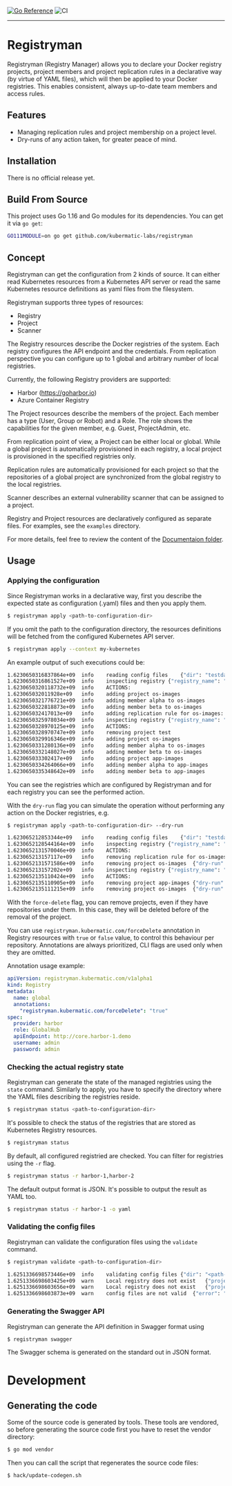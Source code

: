 [![Go Reference](https://pkg.go.dev/badge/github.com/kubermatic-labs/registryman.svg)](https://pkg.go.dev/github.com/kubermatic-labs/registryman) ![CI](https://github.com/kubermatic-labs/registryman/actions/workflows/ci.yaml/badge.svg)

-----
# Registryman

Registryman (Registry Manager) allows you to declare your Docker registry
projects, project members and project replication rules in a declarative way (by
virtue of YAML files), which will then be applied to your Docker registries.
This enables consistent, always up-to-date team members and access rules.

## Features

* Managing replication rules and project membership on a project level.
* Dry-runs of any action taken, for greater peace of mind.

## Installation

There is no official release yet.

## Build From Source

This project uses Go 1.16 and Go modules for its dependencies. You can get it via `go get`:

```bash
GO111MODULE=on go get github.com/kubermatic-labs/registryman
```

## Concept

Registryman can get the configuration from 2 kinds of source. It can either read
Kubernetes resources from a Kubernetes API server or read the same Kubernetes
resource definitions as yaml files from the filesystem.

Registryman supports three types of resources:
  * Registry
  * Project
  * Scanner

The Registry resources describe the Docker registries of the system. Each
registry configures the API endpoint and the credentials. From replication
perspective you can configure up to 1 global and arbitrary number of local
registries.

Currently, the following Registry providers are supported:
- Harbor (https://goharbor.io)
- Azure Container Registry

The Project resources describe the members of the project. Each member has a type
(User, Group or Robot) and a Role. The role shows the capabilities for the given
member, e.g. Guest, ProjectAdmin, etc.

From replication point of view, a Project can be either local or global. While a
global project is automatically provisioned in each registry, a local project is
provisioned in the specified registries only.

Replication rules are automatically provisioned for each project so that the
repositories of a global project are synchronized from the global registry to
the local registries.

Scanner describes an external vulnerability scanner that can be assigned to a
project.

Registry and Project resources are declaratively configured as separate files.
For examples, see the `examples` directory.

For more details, feel free to review the content of the [Documentaion folder](doc/README.md).

## Usage

### Applying the configuration

Since Registryman works in a declarative way, first you describe the expected
state as configuration (.yaml) files and then you apply them.

```bash
$ registryman apply <path-to-configuration-dir>
```

If you omit the path to the configuration directory, the resources definitions
will be fetched from the configured Kubernetes API server.

```bash
$ registryman apply --context my-kubernetes
```

An example output of such executions could be:
```bash
1.6230650316837864e+09	info	reading config files	{"dir": "testdata/state1/"}
1.6230650316861527e+09	info	inspecting registry	{"registry_name": "harbor-1"}
1.6230650320118732e+09	info	ACTIONS:
1.623065032011928e+09	info	adding project os-images
1.6230650321776721e+09	info	adding member alpha to os-images
1.6230650322818873e+09	info	adding member beta to os-images
1.623065032417013e+09	info	adding replication rule for os-images: harbor-2 [Push] on EventBased
1.6230650325978034e+09	info	inspecting registry	{"registry_name": "harbor-2"}
1.6230650328970125e+09	info	ACTIONS:
1.6230650328970747e+09	info	removing project test
1.6230650329916346e+09	info	adding project os-images
1.6230650331280136e+09	info	adding member alpha to os-images
1.6230650332148027e+09	info	adding member beta to os-images
1.623065033302417e+09	info	adding project app-images
1.6230650334264066e+09	info	adding member alpha to app-images
1.6230650335348642e+09	info	adding member beta to app-images
```

You can see the registries which are configured by Registryman and for each
registry you can see the performed action.

With the `dry-run` flag you can simulate the operation without performing any
action on the Docker registries, e.g.

```bash
$ registryman apply <path-to-configuration-dir> --dry-run

1.623065212853344e+09	info	reading config files	{"dir": "testdata/init"}
1.6230652128544164e+09	info	inspecting registry	{"registry_name": "harbor-1"}
1.6230652131570046e+09	info	ACTIONS:
1.623065213157117e+09	info	removing replication rule for os-images: harbor-2 [Push] on EventBased	{"dry-run": true}
1.6230652131571586e+09	info	removing project os-images	{"dry-run": true}
1.623065213157202e+09	info	inspecting registry	{"registry_name": "harbor-2"}
1.6230652135110424e+09	info	ACTIONS:
1.6230652135110905e+09	info	removing project app-images	{"dry-run": true}
1.6230652135111215e+09	info	removing project os-images	{"dry-run": true}
```

With the `force-delete` flag, you can remove projects, even if they have repositories under them.
In this case, they will be deleted before of the removal of the project.

You can use `registryman.kubermatic.com/forceDelete` annotation in Registry resources
with `true` or `false` value, to control this behaviour per repository.
Annotations are always prioritized, CLI flags are used only when they are omitted.

Annotation usage example:
```yaml
apiVersion: registryman.kubermatic.com/v1alpha1
kind: Registry
metadata:
  name: global
  annotations:
    "registryman.kubermatic.com/forceDelete": "true"
spec:
  provider: harbor
  role: GlobalHub
  apiEndpoint: http://core.harbor-1.demo
  username: admin
  password: admin
```

### Checking the actual registry state

Registryman can generate the state of the managed registries using the `state`
command. Similarly to apply, you have to specify the directory where the YAML
files describing the registries reside.

```bash
$ registryman status <path-to-configuration-dir>
```

It's possible to check the status of the registries that are stored as
Kubernetes Registry resources.

```bash
$ registryman status
```

By default, all configured registried are checked. You can filter for registries
using the `-r` flag.

```bash
$ registryman status -r harbor-1,harbor-2
```

The default output format is JSON. It's possible to output the result as YAML
too.

```bash
$ registryman status -r harbor-1 -o yaml
```

### Validating the config files

Registryman can validate the configuration files using the `validate` command.

```bash
$ registryman validate <path-to-configuration-dir>

1.6251336698573446e+09	info	validating config files	{"dir": "<path-to-configuration-dir>"}
1.6251336698603425e+09	warn	Local registry does not exist	{"project_name": "node", "registry_name": "global"}
1.6251336698603656e+09	warn	Local registry does not exist	{"project_name": "node", "registry_name": "global2"}
1.6251336698603873e+09	warn	config files are not valid	{"error": "validation error: project contains invalid registry name"}
```

### Generating the Swagger API

Registryman can generate the API definition in Swagger format using

```bash
$ registryman swagger
```

The Swagger schema is generated on the standard out in JSON format.

# Development

## Generating the code

Some of the source code is generated by tools. These tools are vendored, so
before generating the source code first you have to reset the vendor directory:

```bash
$ go mod vendor
```

Then you can call the script that regenerates the source code files:

```bash
$ hack/update-codegen.sh
```
